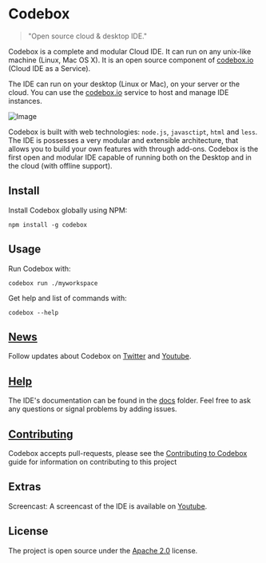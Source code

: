 # Codebox
> "Open source cloud & desktop IDE."

Codebox is a complete and modular Cloud IDE. It can run on any unix-like machine (Linux, Mac OS X). It is an open source component of [codebox.io](https://www.codebox.io) (Cloud IDE as a Service).

The IDE can run on your desktop (Linux or Mac), on your server or the cloud. You can use the [codebox.io](https://www.codebox.io) service to host and manage IDE instances.

![Image](../master/docs/assets/base.png?raw=true)


Codebox is built with web technologies: `node.js`, `javasctipt`, `html` and `less`. The IDE is possesses a very modular and extensible architecture, that allows you to build your own features with through add-ons. Codebox is the first open and modular IDE capable of running both on the Desktop and in the cloud (with offline support).


## Install

Install Codebox globally using NPM:
```
npm install -g codebox
```


## Usage

Run Codebox with:
```
codebox run ./myworkspace
```

Get help and list of commands with:
```
codebox --help
```


## [News](https://twitter.com/CodeboxIO)

Follow updates about Codebox on [Twitter](https://twitter.com/CodeboxIO) and [Youtube](http://www.youtube.com/channel/UCWocQwS2VmDS3Ej0LQYWVIw).


## [Help](../master/docs)

The IDE's documentation can be found in the [docs](../master/docs) folder. Feel free to ask any questions or signal problems by adding issues.


## [Contributing](../master/CONTRIBUTING.md)

Codebox accepts pull-requests, please see the [Contributing to Codebox](../master/CONTRIBUTING.md) guide for information on contributing to this project


## Extras

Screencast: A screencast of the IDE is available on [Youtube](https://www.youtube.com/watch?v=xvPEngyXA2A).


## License

The project is open source under the [Apache 2.0](https://github.com/FriendCode/codebox/blob/master/docs) license.


